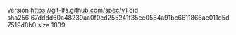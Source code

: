 version https://git-lfs.github.com/spec/v1
oid sha256:67dddd60a48239aa0f0cd255241f35ec0584a91bc6611866ae011d5d7519d8b0
size 1839
